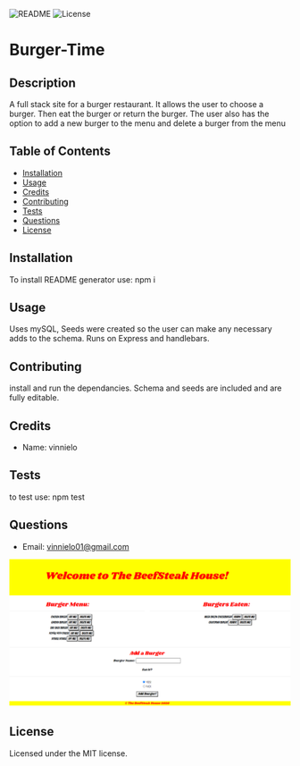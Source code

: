 ![README](https://img.shields.io/badge/FSTACK-BURGERTIME-red?style=plastic&logo=appveyor)
![License](https://img.shields.io/badge/MIT-100%-blue?style=plastic&logo=appveyor)

# Burger-Time


## Description

A full stack site for a burger restaurant. It allows the user to choose a burger. Then eat the burger or return the burger. The user also has the option to add a new burger to the menu and delete a burger from the menu



## Table of Contents
* [Installation](#installation)
* [Usage](#usage)
* [Credits](#credits)
* [Contributing](#contributing)
* [Tests](#tests)
* [Questions](#questions)
* [License](#license)

## Installation

To install README generator use: npm i

## Usage

Uses mySQL, Seeds were created so the user can make any necessary adds to the schema. Runs on Express and handlebars. 

## Contributing

install and run the dependancies. Schema and seeds are included and are fully editable.  

## Credits

* Name: vinnielo 

## Tests

to test use: npm test

## Questions

* Email: vinnielo01@gmail.com 

![burgerTime](public\assets\img\burgerTime.png)

## License

Licensed under the MIT license.


